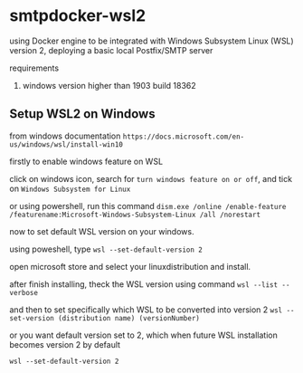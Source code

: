 # smtpdocker-wsl2
using Docker engine to be integrated with Windows Subsystem Linux (WSL) version 2, deploying a basic local Postfix/SMTP server

requirements

1. windows version higher than 1903 build 18362 

## Setup WSL2 on Windows

from windows documentation `https://docs.microsoft.com/en-us/windows/wsl/install-win10`

firstly to enable windows feature on WSL

click on windows icon, search for `turn windows feature on or off`, and tick on `Windows Subsystem for Linux`

or using powershell, run this command `dism.exe /online /enable-feature /featurename:Microsoft-Windows-Subsystem-Linux /all /norestart`

now to set default WSL version on your windows.

using poweshell, type `wsl --set-default-version 2`


open microsoft store and select your linuxdistribution and install.


after finish installing, theck the WSL version using command `wsl --list --verbose` 

and then to set specifically which WSL to be converted into version 2 `wsl --set-version (distribution name) (versionNumber)`

or you want default version set to 2, which when future WSL installation becomes version 2 by default

`wsl --set-default-version 2`






























